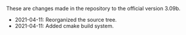 These are changes made in the repository to the official version 3.09b.

- 2021-04-11: Reorganized the source tree.
- 2021-04-11: Added cmake build system.
